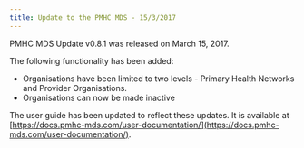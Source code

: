 ```yaml
---
title: Update to the PMHC MDS - 15/3/2017
---
```


PMHC MDS Update v0.8.1 was released on March 15, 2017.

The following functionality has been added:

 * Organisations have been limited to two levels - Primary Health Networks and Provider Organisations.
 * Organisations can now be made inactive

The user guide has been updated to reflect these updates. It is available at
[https://docs.pmhc-mds.com/user-documentation/](https://docs.pmhc-mds.com/user-documentation/).

